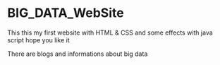 # BIG_DATA_WebSite <br>
This this my first website with HTML &amp; CSS and some effects with java script hope you like it

There are blogs and informations about big data
